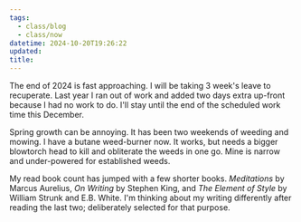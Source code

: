 ```yaml
---
tags:
  - class/blog
  - class/now
datetime: 2024-10-20T19:26:22
updated: 
title: 
---
```

The end of 2024 is fast approaching. I will be taking 3 week's leave to recuperate. Last year I ran out of work and added two days extra up-front because I had no work to do. I'll stay until the end of the scheduled work time this December.

Spring growth can be annoying. It has been two weekends of weeding and mowing. I have a butane weed-burner now. It works, but needs a bigger blowtorch head to kill and obliterate the weeds in one go. Mine is narrow and under-powered for established weeds.

My read book count has jumped with a few shorter books. *Meditations* by Marcus Aurelius, *On Writing* by Stephen King, and *The Element of Style* by William Strunk and E.B. White. I'm thinking about my writing differently after reading the last two; deliberately selected for that purpose. 